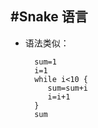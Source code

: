 #Snake  语言
----

* 语法类似：
    
    
        sum=1
        i=1
        while i<10 {
           sum=sum+i
           i=i+1
        }
        sum
